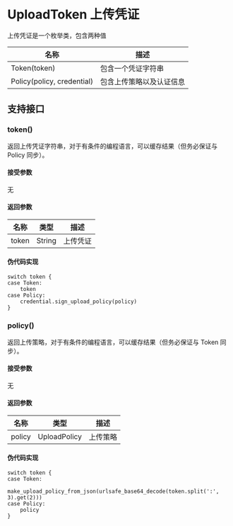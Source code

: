 # UploadToken 上传凭证

上传凭证是一个枚举类，包含两种值

| 名称       | 描述       |
| ---------- | ---------- |
|Token(token)|包含一个凭证字符串|
|Policy(policy, credential)|包含上传策略以及认证信息|

## 支持接口

### token()

返回上传凭证字符串，对于有条件的编程语言，可以缓存结果（但务必保证与 Policy 同步）。

#### 接受参数

无

#### 返回参数

| 名称       | 类型       | 描述                            |
| ---------- | ---------- | --------------------------------- |
| token | String | 上传凭证 |

#### 伪代码实现

```
switch token {
case Token:
	token
case Policy:
	credential.sign_upload_policy(policy)
}
```

### policy()

返回上传策略，对于有条件的编程语言，可以缓存结果（但务必保证与 Token 同步）。

#### 接受参数

无

#### 返回参数

| 名称       | 类型       | 描述                            |
| ---------- | ---------- | --------------------------------- |
| policy | UploadPolicy | 上传策略 |

#### 伪代码实现

```
switch token {
case Token:
	make_upload_policy_from_json(urlsafe_base64_decode(token.split(':', 3).get(2)))
case Policy:
	policy
}
```

